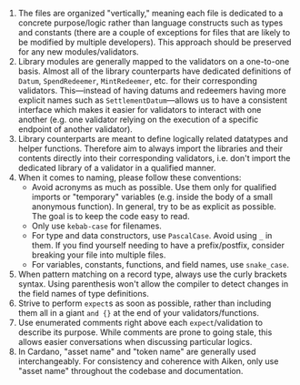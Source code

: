1. The files are organized "vertically," meaning each file is dedicated to a
   concrete purpose/logic rather than language constructs such as types and
   constants (there are a couple of exceptions for files that are likely to be
   modified by multiple developers). This approach should be preserved for any
   new modules/validators.
2. Library modules are generally mapped to the validators on a one-to-one basis.
   Almost all of the library counterparts have dedicated definitions of `Datum`,
   `SpendRedeemer`, `MintRedeemer`, etc. for their corresponding validators.
   This—instead of having datums and redeemers having more explicit names such
   as `SettlementDatum`—allows us to have a consistent interface which makes it
   easier for validators to interact with one another (e.g. one validator
   relying on the execution of a specific endpoint of another validator).
3. Library counterparts are meant to define logically related datatypes and
   helper functions. Therefore aim to always import the libraries and their
   contents directly into their corresponding validators, i.e. don't import the
   dedicated library of a validator in a qualified manner.
4. When it comes to naming, please follow these conventions:
    - Avoid acronyms as much as possible. Use them only for qualified imports or
      "temporary" variables (e.g. inside the body of a small anonymous
      function). In general, try to be as explicit as possible. The goal is to
      keep the code easy to read.
    - Only use `kebab-case` for filenames.
    - For type and data constructors, use `PascalCase`. Avoid using `_` in them.
      If you find yourself needing to have a prefix/postfix, consider breaking
      your file into multiple files.
    - For variables, constants, functions, and field names, use `snake_case`.
5. When pattern matching on a record type, always use the curly brackets syntax.
   Using parenthesis won't allow the compiler to detect changes in the field
   names of type definitions.
6. Strive to perform `expect`s as soon as possible, rather than including them
   all in a giant `and {}` at the end of your validators/functions.
7. Use enumerated comments right above each `expect`/validation to describe its
   purpose. While comments are prone to going stale, this allows easier
   conversations when discussing particular logics.
8. In Cardano, "asset name" and "token name" are generally used interchangeably.
   For consistency and coherence with Aiken, only use "asset name" throughout
   the codebase and documentation.
